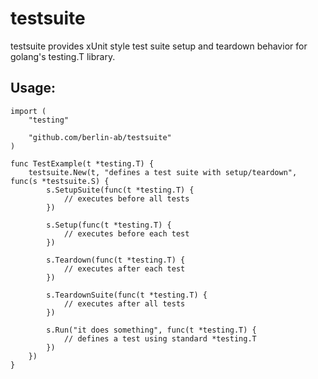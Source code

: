# testsuite

testsuite provides xUnit style test suite setup and teardown behavior
for golang's testing.T library.

## Usage: 

    import (
        "testing"

        "github.com/berlin-ab/testsuite"
    )

    func TestExample(t *testing.T) {
        testsuite.New(t, "defines a test suite with setup/teardown", func(s *testsuite.S) {
            s.SetupSuite(func(t *testing.T) {
                // executes before all tests
            })
    
            s.Setup(func(t *testing.T) {
                // executes before each test
            })
    
            s.Teardown(func(t *testing.T) {
                // executes after each test
            })
    
            s.TeardownSuite(func(t *testing.T) {
                // executes after all tests
            })
    
            s.Run("it does something", func(t *testing.T) {
                // defines a test using standard *testing.T
            })
        })
    }

